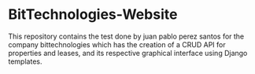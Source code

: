 # BitTechnologies-Website
This repository contains the test done by juan pablo perez santos for the company bittechnologies which has the creation of a CRUD API for properties and leases, and its respective graphical interface using Django templates.
